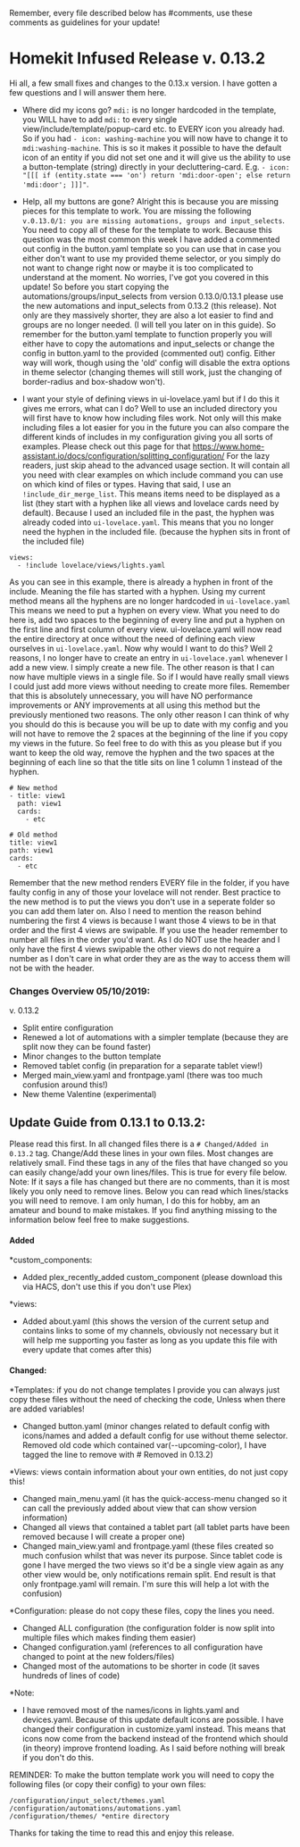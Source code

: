 Remember, every file described below has #comments, use these comments as guidelines for your update!

# Homekit Infused Release v. 0.13.2

Hi all, a few small fixes and changes to the 0.13.x version. I have gotten a few questions and I will answer them here.
- Where did my icons go? `mdi:` is no longer hardcoded in the template, you WILL have to add `mdi:` to every single view/include/template/popup-card etc. to EVERY icon you already had. So if you had `- icon: washing-machine` you will now have to change it to `mdi:washing-machine`. This is so it makes it possible to have the default icon of an entity if you did not set one and it will give us the ability to use a button-template (string) directly in your decluttering-card. E.g. `- icon: "[[[ if (entity.state === 'on') return 'mdi:door-open'; else return 'mdi:door'; ]]]"`.

- Help, all my buttons are gone? Alright this is because you are missing pieces for this template to work. You are missing the following `v.0.13.0/1: you are missing automations, groups and input_selects`. You need to copy all of these for the template to work. Because this question was the most common this week I have added a commented out config in the button.yaml template so you can use that in case you either don't want to use my provided theme selector, or you simply do not want to change right now or maybe it is too complicated to understand at the moment. No worries, I've got you covered in this update! So before you start copying the automations/groups/input_selects from version 0.13.0/0.13.1 please use the new automations and input_selects from 0.13.2 (this release). Not only are they massively shorter, they are also a lot easier to find and groups are no longer needed. (I will tell you later on in this guide). So remember for the button.yaml template to function properly you will either have to copy the automations and input_selects or change the config in button.yaml to the provided (commented out) config. Either way will work, though using the 'old' config will disable the extra options in theme selector (changing themes will still work, just the changing of border-radius and box-shadow won't).

- I want your style of defining views in ui-lovelace.yaml but if I do this it gives me errors, what can I do? Well to use an included directory you will first have to know how including files work. Not only will this make including files a lot easier for you in the future you can also compare the different kinds of includes in my configuration giving you all sorts of examples. Please check out this page for that https://www.home-assistant.io/docs/configuration/splitting_configuration/ For the lazy readers, just skip ahead to the advanced usage section. It will contain all you need with clear examples on which include command you can use on which kind of files or types. Having that said, I use an `!include_dir_merge_list`. This means items need to be displayed as a list (they start with a hyphen like all views and lovelace cards need by default). Because I used an included file in the past, the hyphen was already coded into `ui-lovelace.yaml`. This means that you no longer need the hyphen in the included file. (because the hyphen sits in front of the included file)
```
views:
  - !include lovelace/views/lights.yaml
```
As you can see in this example, there is already a hyphen in front of the include. Meaning the file has started with a hyphen.
Using my current method means all the hyphens are no longer hardcoded in `ui-lovelace.yaml` This means we need to put a hyphen on every view. What you need to do here is, add two spaces to the beginning of every line and put a hyphen on the first line and first column of every view. ui-lovelace.yaml will now read the entire directory at once without the need of defining each view ourselves in `ui-lovelace.yaml`. Now why would I want to do this? Well 2 reasons, I no longer have to create an entry in `ui-lovelace.yaml` whenever I add a new view. I simply create a new file. The other reason is that I can now have multiple views in a single file. So if I would have really small views I could just add more views without needing to create more files. Remember that this is absolutely unnecessary, you will have NO performance improvements or ANY improvements at all using this method but the previously mentioned two reasons. The only other reason I can think of why you should do this is because you will be up to date with my config and you will not have to remove the 2 spaces at the beginning of the line if you copy my views in the future. So feel free to do with this as you please but if you want to keep the old way, remove the hyphen and the two spaces at the beginning of each line so that the title sits on line 1 column 1 instead of the hyphen.
```
# New method
- title: view1
  path: view1
  cards:
    - etc

# Old method
title: view1
path: view1
cards:
  - etc
```
Remember that the new method renders EVERY file in the folder, if you have faulty config in any of those your lovelace will not render. Best practice to the new method is to put the views you don't use in a seperate folder so you can add them later on. Also I need to mention the reason behind numbering the first 4 views is because I want those 4 views to be in that order and the first 4 views are swipable. If you use the header remember to number all files in the order you'd want. As I do NOT use the header and I only have the first 4 views swipable the other views do not require a number as I don't care in what order they are as the way to access them will not be with the header.

### Changes Overview 05/10/2019:
v. 0.13.2
- Split entire configuration
- Renewed a lot of automations with a simpler template (because they are split now they can be found faster)
- Minor changes to the button template
- Removed tablet config (in preparation for a separate tablet view!)
- Merged main_view.yaml and frontpage.yaml (there was too much confusion around this!)
- New theme Valentine (experimental)


## Update Guide from 0.13.1 to 0.13.2:
Please read this first. In all changed files there is a `# Changed/Added in 0.13.2` tag. Change/Add these lines in your own files. Most changes are relatively small. Find these tags in any of the files that have changed so you can easily change/add your own lines/files.
This is true for every file below. Note: If it says a file has changed but there are no comments, than it is most likely you only need to remove lines. Below you can read which lines/stacks you will need to remove.
I am only human, I do this for hobby, am an amateur and bound to make mistakes. If you find anything missing to the information below feel free to make suggestions.

#### Added
*custom_components:
- Added plex_recently_added custom_component (please download this via HACS, don't use this if you don't use Plex)

*views:
- Added about.yaml (this shows the version of the current setup and contains links to some of my channels, obviously not necessary but it will help me supporting you faster as long as you update this file with every update that comes after this)

#### Changed:
*Templates: if you do not change templates I provide you can always just copy these files without the need of checking the code, Unless when there are added variables!
- Changed button.yaml (minor changes related to default config with icons/names and added a default config for use without theme selector. Removed old code which contained var(--upcoming-color), I have tagged the line to remove with # Removed in 0.13.2)

*Views: views contain information about your own entities, do not just copy this!
- Changed main_menu.yaml (it has the quick-access-menu changed so it can call the previously added about view that can show version information)
- Changed all views that contained a tablet part (all tablet parts have been removed because I will create a proper one)
- Changed main_view.yaml and frontpage.yaml (these files created so much confusion whilst that was never its purpose. Since tablet code is gone I have merged the two views so it'd be a single view again as any other view would be, only notifications remain split. End result is that only frontpage.yaml will remain. I'm sure this will help a lot with the confusion)

*Configuration: please do not copy these files, copy the lines you need.
- Changed ALL configuration (the configuration folder is now split into multiple files which makes finding them easier)
- Changed configuration.yaml (references to all configuration have changed to point at the new folders/files)
- Changed most of the automations to be shorter in code (it saves hundreds of lines of code)

*Note:
- I have removed most of the names/icons in lights.yaml and devices.yaml. Because of this update default icons are possible. I have changed their configuration in customize.yaml instead. This means that icons now come from the backend instead of the frontend which should (in theory) improve frontend loading. As I said before nothing will break if you don't do this.

REMINDER: To make the button template work you will need to copy the following files (or copy their config) to your own files:
```
/configuration/input_select/themes.yaml
/configuration/automations/automations.yaml
/configuration/themes/ *entire directory
```

Thanks for taking the time to read this and enjoy this release.
